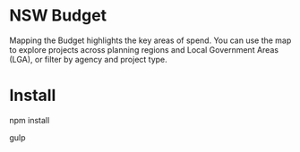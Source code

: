 NSW Budget
==========

Mapping the Budget highlights the key areas of spend. You can use the map to explore projects across planning regions and Local Government Areas (LGA), or filter by agency and project type.



Install
==========

npm install

gulp

